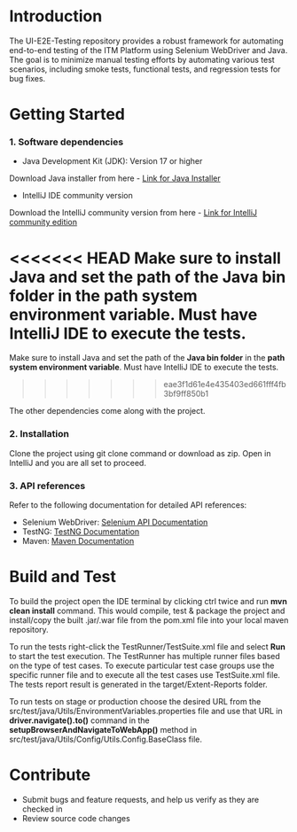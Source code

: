 # Introduction
The UI-E2E-Testing repository provides a robust framework for automating end-to-end testing of the ITM Platform using Selenium WebDriver and Java.
The goal is to minimize manual testing efforts by automating various test scenarios, including smoke tests, functional tests, and regression tests for bug fixes.

# Getting Started
### 1. Software dependencies

- Java Development Kit (JDK): Version 17 or higher

Download Java installer from here - [Link for Java Installer](https://www.oracle.com/in/java/technologies/downloads/)
- IntelliJ IDE community version

Download the IntelliJ community version from here - [Link for IntelliJ community edition](https://www.jetbrains.com/idea/download/?section=windows)

<<<<<<< HEAD
Make sure to install Java and set the path of the **Java bin folder** in the **path system environment variable**. Must have IntelliJ IDE to execute the tests.
=======
Make sure to install Java and set the path of the **Java bin folder** in the **path system environment variable**. Must have IntelliJ IDE to execute the tests. 
>>>>>>> eae3f1d61e4e435403ed661fff4fb3bf9ff850b1

The other dependencies come along with the project.

### 2. Installation

Clone the project using git clone command or download as zip. Open in IntelliJ and you are all set to proceed.

### 3. API references
Refer to the following documentation for detailed API references:

- Selenium WebDriver: [Selenium API Documentation](https://www.selenium.dev/documentation/)
- TestNG: [TestNG Documentation](https://testng.org/)
- Maven: [Maven Documentation](https://maven.apache.org/guides/index.html)

# Build and Test
To build the project open the IDE terminal by clicking ctrl twice and run **mvn clean install** command. This would compile, test & package the project and install/copy the built .jar/.war file from the pom.xml file into your local maven repository.

To run the tests right-click the TestRunner/TestSuite.xml file and select **Run** to start the test execution. The TestRunner has multiple runner files based on the type of test cases. To execute particular test case groups use the specific runner file and to execute all the test cases use TestSuite.xml file. The tests report result is generated in the target/Extent-Reports folder.

To run tests on stage or production choose the desired URL from the src/test/java/Utils/EnvironmentVariables.properties file and use that URL in **driver.navigate().to()** command in the **setupBrowserAndNavigateToWebApp()** method in src/test/java/Utils/Config/Utils.Config.BaseClass file.

# Contribute

- Submit bugs and feature requests, and help us verify as they are checked in
- Review source code changes
